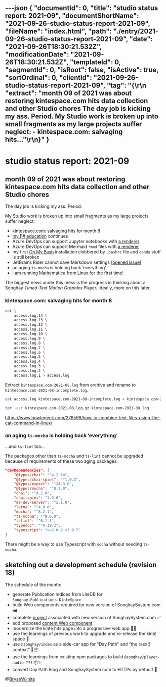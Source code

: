 ---json
{
  "documentId": 0,
  "title": "studio status report: 2021-09",
  "documentShortName": "2021-09-26-studio-status-report-2021-09",
  "fileName": "index.html",
  "path": "./entry/2021-09-26-studio-status-report-2021-09",
  "date": "2021-09-26T18:30:21.532Z",
  "modificationDate": "2021-09-26T18:30:21.532Z",
  "templateId": 0,
  "segmentId": 0,
  "isRoot": false,
  "isActive": true,
  "sortOrdinal": 0,
  "clientId": "2021-09-26-studio-status-report-2021-09",
  "tag": "{\r\n  \"extract\": \"month 09 of 2021 was about restoring kintespace.com hits data collection and other Studio chores The day job is kicking my ass. Period. My Studio work is broken up into small fragments as my large projects suffer neglect: - kintespace.com: salvaging hits…\"\r\n}"
}
---

# studio status report: 2021-09

## month 09 of 2021 was about restoring kintespace.com hits data collection and other Studio chores

The day job is kicking my ass. Period.

My Studio work is broken up into small fragments as my large projects suffer neglect:

- kintespace.com: salvaging hits for month 8
- [my F# education](https://github.com/BryanWilhite/jupyter-central/tree/master/get-programming-with-f-sharp) continues
- Azure DevOps can support Jupyter notebooks with [a renderer](https://marketplace.visualstudio.com/items?itemName=ms-air-aiagility.ipynb-renderer)
- Azure DevOps can support Mermaid `*mmd` files with [a renderer](https://marketplace.visualstudio.com/items?itemName=xinyi-joffre.mermaid-renderer)
- my first [Oh My Bash](https://github.com/ohmybash/oh-my-bash) installation clobbered by `.bashrc` file and `conda` stuff is still broken
- JetBrains Rider cannot save Markdown settings [[opened issue](https://youtrack.jetbrains.com/issue/RIDER-67953?clearDraft=true&description=Version:%20RD-212.4746.113Timezone:%20America%2FLos_AngelesEvaluation:%20falseEnvironment:%20RD-212.4746.113,%20JRE%2011.0.11%209-b1504.13x64%20JetBrains%20s.r.o.,%20OS%20Linux(amd64)%20v5.11.0-34-generic,%20screens%202400.0x1350.0.NET%205.0.7&c=Affected%20versions%202021.2%20(212.4746.113))]
- an aging `ts-mocha` is holding back ‘everything’
- i am running Mathematica from Linux for the first time!

The biggest news under this mess is the progress in thinking about a Songhay _Timed-Text Motion Graphics_ Player. Ideally, more on this later.

### kintespace.com: salvaging hits for month 8

```bash
cat \
    access.log.14 \
    access.log.13 \
    access.log.12 \
    access.log.11 \
    access.log.10 \
    access.log.9 \
    access.log.8 \
    access.log.7 \
    access.log.6 \
    access.log.5 \
    access.log.4 \
    access.log.3 \
    access.log.2 \
    access.log.1 > access.log
```

Extract `kintespace.com-2021-08.log` from archive and rename to `kintespace.com-2021-08-incomplete.log`.

```bash
cat access.log kintespace.com-2021-08-incomplete.log > kintespace.com-2021-08.log
```

```bash
tar -czf kintespace.com-2021-08.log.gz kintespace.com-2021-08.log
```

<https://www.howtogeek.com/278599/how-to-combine-text-files-using-the-cat-command-in-linux/>

### an aging `ts-mocha` is holding back ‘everything’

…and `ts-lint` too…

The packages other than `ts-mocha` and `ts-lint` cannot be upgraded because of requirements of these two aging packages:

```json
"devDependencies": {
    "@types/chai": "^4.2.14",
    "@types/chai-spies": "^1.0.3",
    "@types/expect": "^24.3.0",
    "@types/mocha": "^8.2.0",
    "chai": "^4.2.0",
    "chai-spies": "1.0.0",
    "es-dev-server": "^2.1.0",
    "lerna": "^4.0.0",
    "mocha": "^8.2.1",
    "ts-mocha": "^8.0.0",
    "tslint": "^6.1.3",
    "typedoc": "^0.19.2",
    "typescript": ">=3.0.0 <3.9.7"
}
```

There might be a way to use Typescript with `mocha` without needing `ts-mocha`.

## sketching out a development schedule (revision 18)

The schedule of the month:

- generate Publication indices from LiteDB for `Songhay.Publications.KinteSpace`
- build Web components required for new version of SonghaySystem.com 🖼
- complete [project](https://github.com/BryanWilhite/songhay-dashboard/projects/1) associated with new version of SonghaySystem.com ✅
- add proposed [content Web component](https://github.com/BryanWilhite/songhay-web-components/issues/10)
- modernize the kinté hits page into a progressive web app 💄✨
- use the learnings of previous work to upgrade and re-release the kinté space 🚀
- use `@songhay/index` as a side-car app for “Day Path” and “the rasx() context” 🚛📦
- use the learnings from existing npm packages to build `@songhay/player-audio-???` 📦✨
- convert Day Path Blog and SonghaySystem.com to HTTPs by default 🔐

@[BryanWilhite](https://twitter.com/BryanWilhite)
